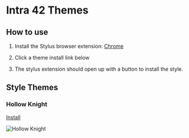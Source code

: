 # Intra 42 Themes

## How to use

1. Install the Stylus browser extension: [Chrome](https://chrome.google.com/webstore/detail/stylus/clngdbkpkpeebahjckkjfobafhncgmne?hl=en)

2. Click a theme install link below

3. The stylus extension should open up with a button to install the style.

## Style Themes

### Hollow Knight

[Install](https://github.com/refact0r/monkeytype-themes/raw/main/iceland.user.css)

![Hollow Knight](https://markdown-here.com/img/icon256.png)